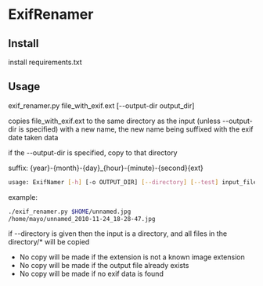 # ExifRenamer

## Install
install requirements.txt

## Usage
exif_renamer.py file_with_exif.ext \[--output-dir output_dir\]

copies file_with_exif.ext to the same directory as the input (unless --output-dir is specified)
with a new name, the new name being suffixed with the exif date taken data

if the --output-dir is specified, copy to that directory

suffix: {year}-{month}-{day}_{hour}-{minute}-{second}{ext}

```sh
usage: ExifNamer [-h] [-o OUTPUT_DIR] [--directory] [--test] input_file
```

example: 
```sh
./exif_renamer.py $HOME/unnamed.jpg
/home/mayo/unnamed_2010-11-24_18-28-47.jpg
```
if --directory is given then the input is a directory, and all files in the directory/* will be copied

+ No copy will be made if the extension is not a known image extension
+ No copy will be made if the output file already exists
+ No copy will be made if no exif data is found
